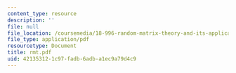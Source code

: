 ```yaml
---
content_type: resource
description: ''
file: null
file_location: /coursemedia/18-996-random-matrix-theory-and-its-applications-spring-2004/421353121c97fadb6adba1ec9a79d4c9_rmt.pdf
file_type: application/pdf
resourcetype: Document
title: rmt.pdf
uid: 42135312-1c97-fadb-6adb-a1ec9a79d4c9
---
```

